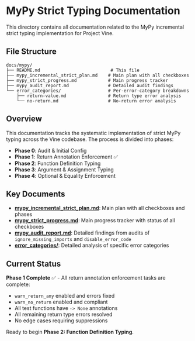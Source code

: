 # MyPy Strict Typing Documentation

This directory contains all documentation related to the MyPy incremental strict typing implementation for Project Vine.

## File Structure

```
docs/mypy/
├── README.md                           # This file
├── mypy_incremental_strict_plan.md    # Main plan with all checkboxes
├── mypy_strict_progress.md            # Main progress tracker
├── mypy_audit_report.md               # Detailed audit findings
└── error_categories/                  # Per-error-category breakdowns
    ├── return-value.md                # Return type error analysis
    └── no-return.md                   # No-return error analysis
```

## Overview

This documentation tracks the systematic implementation of strict MyPy typing across the Vine codebase. The process is divided into phases:

- **Phase 0**: Audit & Initial Config
- **Phase 1**: Return Annotation Enforcement ✅
- **Phase 2**: Function Definition Typing
- **Phase 3**: Argument & Assignment Typing
- **Phase 4**: Optional & Equality Enforcement

## Key Documents

- **[mypy_incremental_strict_plan.md](mypy_incremental_strict_plan.md)**: Main plan with all checkboxes and phases
- **[mypy_strict_progress.md](mypy_strict_progress.md)**: Main progress tracker with status of all checkboxes
- **[mypy_audit_report.md](mypy_audit_report.md)**: Detailed findings from audits of `ignore_missing_imports` and `disable_error_code`
- **[error_categories/](error_categories/)**: Detailed analysis of specific error categories

## Current Status

**Phase 1 Complete** ✅ - All return annotation enforcement tasks are complete:
- `warn_return_any` enabled and errors fixed
- `warn_no_return` enabled and compliant
- All test functions have `-> None` annotations
- All remaining return type errors resolved
- No edge cases requiring suppressions

Ready to begin **Phase 2: Function Definition Typing**.
